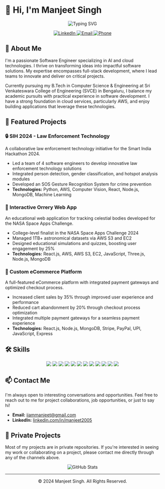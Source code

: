 
# 👋 Hi, I'm Manjeet Singh

<div align="center">
  <img src="https://readme-typing-svg.herokuapp.com?font=Fira+Code&weight=500&size=30&pause=1000&color=6E56CF&center=true&vCenter=true&random=false&width=600&height=100&lines=Software+Engineer;AI+%26+Cloud+Specialist;Full+Stack+Developer" alt="Typing SVG" />
  
  <br>
  
  <p>
    <a href="https://www.linkedin.com/in/manjeet2005/" target="_blank">
      <img src="https://img.shields.io/badge/LinkedIn-0077B5?style=for-the-badge&logo=linkedin&logoColor=white" alt="LinkedIn">
    </a>
    <a href="mailto:iiammanjeet@gmail.com" target="_blank">
      <img src="https://img.shields.io/badge/Email-D14836?style=for-the-badge&logo=gmail&logoColor=white" alt="Email">
    </a>
    <a href="tel:+918899978308" target="_blank">
      <img src="https://img.shields.io/badge/Phone-4285F4?style=for-the-badge&logo=google-voice&logoColor=white" alt="Phone">
    </a>
  </p>
</div>

## 🚀 About Me

I'm a passionate Software Engineer specializing in AI and cloud technologies. I thrive on transforming ideas into impactful software solutions. My expertise encompasses full-stack development, where I lead teams to innovate and deliver on critical projects.

Currently pursuing my B.Tech in Computer Science & Engineering at Sri Venkateswara College of Engineering (SVCE) in Bengaluru, I balance my academic pursuits with practical experience in software development. I have a strong foundation in cloud services, particularly AWS, and enjoy building applications that leverage these technologies.

## 💼 Featured Projects

### 🔒 SIH 2024 - Law Enforcement Technology
A collaborative law enforcement technology initiative for the Smart India Hackathon 2024.
- Led a team of 4 software engineers to develop innovative law enforcement technology solutions
- Integrated person detection, gender classification, and hotspot analysis modules
- Developed an SOS Gesture Recognition System for crime prevention
- **Technologies:** Python, AWS, Computer Vision, React, Node.js, MongoDB, Machine Learning

### 🌌 Interactive Orrery Web App
An educational web application for tracking celestial bodies developed for the NASA Space Apps Challenge.
- College-level finalist in the NASA Space Apps Challenge 2024
- Managed 1TB+ astronomical datasets via AWS S3 and EC2
- Designed educational simulations and quizzes, boosting user engagement by 25%
- **Technologies:** React.js, AWS, AWS S3, EC2, JavaScript, Three.js, Node.js, MongoDB

### 🛒 Custom eCommerce Platform
A full-featured eCommerce platform with integrated payment gateways and optimized checkout process.
- Increased client sales by 35% through improved user experience and performance
- Reduced cart abandonment by 20% through checkout process optimization
- Integrated multiple payment gateways for a seamless payment experience
- **Technologies:** React.js, Node.js, MongoDB, Stripe, PayPal, UPI, JavaScript, Express

## 🛠️ Skills

<div align="center">
  <img src="https://img.shields.io/badge/JavaScript-F7DF1E?style=for-the-badge&logo=javascript&logoColor=black" />
  <img src="https://img.shields.io/badge/TypeScript-007ACC?style=for-the-badge&logo=typescript&logoColor=white" />
  <img src="https://img.shields.io/badge/Python-3776AB?style=for-the-badge&logo=python&logoColor=white" />
  <img src="https://img.shields.io/badge/React-20232A?style=for-the-badge&logo=react&logoColor=61DAFB" />
  <img src="https://img.shields.io/badge/Next.js-000000?style=for-the-badge&logo=next.js&logoColor=white" />
  <img src="https://img.shields.io/badge/Node.js-339933?style=for-the-badge&logo=node.js&logoColor=white" />
  <img src="https://img.shields.io/badge/Express-000000?style=for-the-badge&logo=express&logoColor=white" />
  <img src="https://img.shields.io/badge/MongoDB-4EA94B?style=for-the-badge&logo=mongodb&logoColor=white" />
  <img src="https://img.shields.io/badge/AWS-232F3E?style=for-the-badge&logo=amazon-aws&logoColor=white" />
  <img src="https://img.shields.io/badge/TensorFlow-FF6F00?style=for-the-badge&logo=tensorflow&logoColor=white" />
  <img src="https://img.shields.io/badge/Docker-2496ED?style=for-the-badge&logo=docker&logoColor=white" />
  <img src="https://img.shields.io/badge/Firebase-FFCA28?style=for-the-badge&logo=firebase&logoColor=black" />
</div>

## 📫 Contact Me

I'm always open to interesting conversations and opportunities. Feel free to reach out to me for project collaborations, job opportunities, or just to say hi!

- **Email:** [iiammanjeet@gmail.com](mailto:iiammanjeet@gmail.com)
- **LinkedIn:** [linkedin.com/in/manjeet2005](https://www.linkedin.com/in/manjeet2005/)

## 🔐 Private Projects

Most of my projects are in private repositories. If you're interested in seeing my work or collaborating on a project, please contact me directly through any of the channels above.

<div align="center">
  <img src="https://github-readme-stats.vercel.app/api?username=iamManjeet&show_icons=true&theme=tokyonight" alt="GitHub Stats" />
</div>

---

<div align="center">
  <p>© 2024 Manjeet Singh. All Rights Reserved.</p>
</div>
